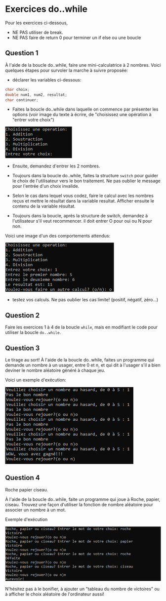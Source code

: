 # Exercices do..while

Pour les exercices ci-dessous, 
- NE PAS utiliser de break. 
- NE PAS faire de return 0 pour terminer un if else ou une boucle


## Question 1

À l'aide de la boucle do..while, faire une mini-calculatrice à 2 nombres. Voici quelques étapes pour survoler la marche à suivre proposée:

- déclarer les variables ci-dessous: 
```cpp
char choix;
double num1, num2, resultat;
char continuer;
``` 
- Faites la boucle do..while dans laquelle on commence par présenter les options (voir image du texte à écrire, de "choisissez une opération à "entrer votre choix")

![q11](img/Q11.png)

- Ensuite, demandez d'entrer les 2 nombres. 

- Toujours dans la boucle do..while, faites la structure `switch` pour guider le choix de l'utilisateur vers le bon traitement. Ne pas oublier le message pour l'entrée d'un choix invalide.

-  Selon le cas dans lequel vous codez, faire le calcul avec les nombres reçus et mettre le résultat dans la variable resultat. Afficher ensuite le contenu de la variable résultat. 

- Toujours dans la boucle, après la structure de switch, demandez à l'utilisateur s'il veut recommencer. il doit entrer O pour oui ou N pour non.


Voici une image d'un des comportements attendus:

![q1](img/Q1.png)

- testez vos calculs. Ne pas oublier les cas limite! (positif, négatif, zéro...)

## Question 2

Faire les exercices 1 à 4 de la boucle `while`, mais en modifiant le code pour utiliser la boucle `do..while`.

## Question 3

Le tirage au sort! À l'aide de la boucle do..while, faites un programme qui demande un nombre à un usager, entre 0 et n, et qui dit à l'usager s'il a bien deviner le nombre aléatoire généré à chaque jeu.

Voici un exemple d'exécution:

![q2](img/Q2.png)

## Question 4 

Roche papier ciseau.

À l'aide de la boucle do..while, faite un programme qui joue à Roche, papier, ciseau. Trouvez une façon d'utiliser la fonction de nombre aléatoire pour associer un nombre à un mot.

Exemple d'exécution

![q3](img/Q3.png)

N'hésitez pas à le bonifier, à ajouter un "tableau du nombre de victoires" ou à afficher le choix aléatoire de l'ordinateur aussi!